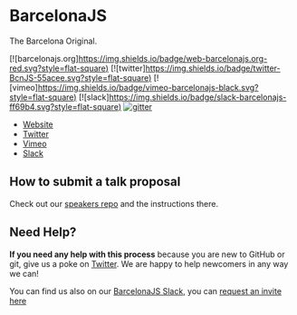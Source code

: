 # BarcelonaJS
The Barcelona Original.

[![barcelonajs.org][https://img.shields.io/badge/web-barcelonajs.org-red.svg?style=flat-square)](http://barcelonajs.org)
[![twitter][https://img.shields.io/badge/twitter-BcnJS-55acee.svg?style=flat-square)](http://twitter.com/bcnjs)
[![vimeo][https://img.shields.io/badge/vimeo-barcelonajs-black.svg?style=flat-square)](https://vimeo.com/barcelonajs)
[![slack][https://img.shields.io/badge/slack-barcelonajs-ff69b4.svg?style=flat-square)](https://barcelonajs.slack.com)
[![gitter](https://img.shields.io/gitter/room/nwjs/nw.js.svg?style=flat-square)](https://gitter.im/BarcelonaJS/BarcelonaJS?utm_source=badge&utm_medium=badge&utm_campaign=pr-badge&utm_content=badge)

- [Website](http://barcelonajs.org)
- [Twitter](http://twitter.com/bcnjs)
- [Vimeo](https://vimeo.com/barcelonajs)
- [Slack](https://barcelonajs.slack.com)


## How to submit a talk proposal

Check out our [speakers repo](https://github.com/BarcelonaJS/speakers) and the instructions there.

## Need Help?

**If you need any help with this process** because you are new to GitHub or git, give us a poke on [Twitter](https://twitter.com/bcnjs). We are happy to help newcomers in any way we can!

You can find us also on our [BarcelonaJS Slack](https://barcelonajs.slack.com), you can [request an invite here]( http://barcelonajs.herokuapp.com)
